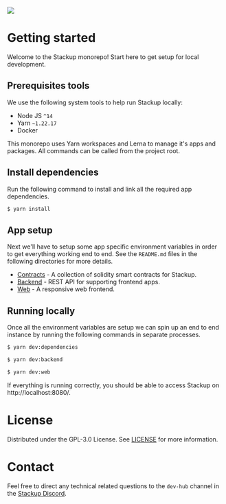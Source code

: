 ![](https://i.imgur.com/hNJp1R1.png)

# Getting started

Welcome to the Stackup monorepo! Start here to get setup for local development.

## Prerequisites tools

We use the following system tools to help run Stackup locally:

- Node JS `^14`
- Yarn `~1.22.17`
- Docker

This monorepo uses Yarn workspaces and Lerna to manage it's apps and packages. All commands can be called from the project root.

## Install dependencies

Run the following command to install and link all the required app dependencies.

```bash
$ yarn install
```

## App setup

Next we'll have to setup some app specific environment variables in order to get everything working end to end. See the `README.md` files in the following directories for more details.

- [Contracts](./apps/contracts) - A collection of solidity smart contracts for Stackup.
- [Backend](./apps/backend) - REST API for supporting frontend apps.
- [Web](./apps/web) - A responsive web frontend.

## Running locally

Once all the environment variables are setup we can spin up an end to end instance by running the following commands in separate processes.

```bash
$ yarn dev:dependencies
```

```bash
$ yarn dev:backend
```

```bash
$ yarn dev:web
```

If everything is running correctly, you should be able to access Stackup on http://localhost:8080/.

# License

Distributed under the GPL-3.0 License. See [LICENSE](./LICENSE) for more information.

# Contact

Feel free to direct any technical related questions to the `dev-hub` channel in the [Stackup Discord](https://discord.gg/FpXmvKrNed).
